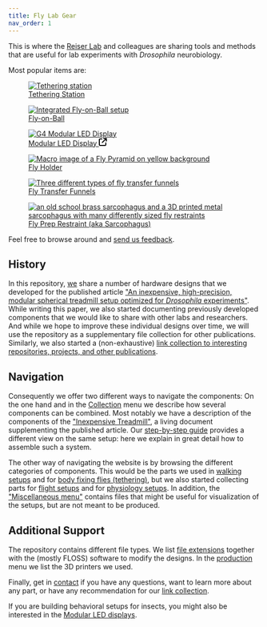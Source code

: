 ```yaml
---
title: Fly Lab Gear
nav_order: 1
---
```


This is where the [Reiser Lab](https://www.janelia.org/lab/reiser-lab) and colleagues are sharing tools and methods that are useful for lab experiments with _Drosophila_ neurobiology.

Most popular items are:

<div class="image-grid">
    <figure>
        <a href="{{site.baseurl}}/tether/station"><img src="{{site.baseurl}}/assets/img/tethering-station.jpg" alt="Tethering station">
        <figcaption>Tethering Station</figcaption></a>
    </figure>
    <figure>
        <a href="{{site.baseurl}}/walking/inexpensive-treadmill"><img src="{{site.baseurl}}/assets/img/fly-on-ball.jpg" alt="Integrated Fly-on-Ball setup">
        <figcaption>Fly-on-Ball</figcaption></a>
    </figure>
    <figure>
        <a href="https://reiserlab.github.io/Modular-LED-Display/"><img src="{{site.baseurl}}/assets/img/modular-led-display.jpg" alt="G4 Modular LED Display">
        <figcaption>Modular LED Display <svg xmlns="http://www.w3.org/2000/svg" viewBox="0 0 512 512" width="16" height="16"><!--!Font Awesome Free 6.7.2 by @fontawesome - https://fontawesome.com License - https://fontawesome.com/license/free Copyright 2025 Fonticons, Inc.--><path d="M320 0c-17.7 0-32 14.3-32 32s14.3 32 32 32l82.7 0L201.4 265.4c-12.5 12.5-12.5 32.8 0 45.3s32.8 12.5 45.3 0L448 109.3l0 82.7c0 17.7 14.3 32 32 32s32-14.3 32-32l0-160c0-17.7-14.3-32-32-32L320 0zM80 32C35.8 32 0 67.8 0 112L0 432c0 44.2 35.8 80 80 80l320 0c44.2 0 80-35.8 80-80l0-112c0-17.7-14.3-32-32-32s-32 14.3-32 32l0 112c0 8.8-7.2 16-16 16L80 448c-8.8 0-16-7.2-16-16l0-320c0-8.8 7.2-16 16-16l112 0c17.7 0 32-14.3 32-32s-14.3-32-32-32L80 32z"/></svg></figcaption></a>
    </figure>
    <figure>
        <a href="{{site.baseurl}}/physiology/"><img src="{{site.baseurl}}/assets/img/fly-holder.jpg" alt="Macro image of a Fly Pyramid on yellow background">
        <figcaption>Fly Holder</figcaption></a>
    </figure>
    <figure>
        <a href="{{site.baseurl}}/tether/funnels"><img src="{{site.baseurl}}/assets/img/funnels.jpg" alt="Three different types of fly transfer funnels">
        <figcaption>Fly Transfer Funnels</figcaption></a>
    </figure>
    <figure>
        <a href="{{site.baseurl}}/tether/sarcophagus"><img src="{{site.baseurl}}/assets/img/sarcophagus.jpg" alt="an old school brass sarcophagus and a 3D printed metal sarcophagus with many differently sized fly restraints">
        <figcaption>Fly Prep Restraint (aka Sarcophagus)</figcaption></a>
    </figure>
</div>

Feel free to browse around and [send us feedback]({{site.baseurl}}/about).

## History

In this repository, [we]({{site.baseurl}}/about) share a number of hardware designs that we developed for the published article ["An inexpensive, high-precision, modular spherical treadmill setup optimized for *Drosophila* experiments"](https://doi.org/10.3389/fnbeh.2021.689573). While writing this paper, we also started documenting previously developed components that we would like to share with other labs and researchers. And while we hope to improve these individual designs over time, we will use the repository as a supplementary file collection for other publications. Similarly, we also started a (non-exhaustive) [link collection to interesting repositories, projects, and other publications]({{site.baseurl}}/interesting-links).

## Navigation
Consequently we offer two different ways to navigate the components: On the one hand and in the [Collection]({{site.baseurl}}/collections) menu we describe how several components can be combined. Most notably we have a description of the components of the ["Inexpensive Treadmill"]({{site.baseurl}}/inexpensive-treadmill), a living document supplementing the published article. Our [step-by-step guide]({{site.baseurl}}/how-to-build-inexpensive-treadmill) provides a different view on the same setup: here we explain in great detail how to assemble such a system.

The other way of navigating the website is by browsing the different categories of components. This would be the parts we used in [walking setups]({{site.baseurl}}/walking) and for [body fixing flies (tethering)]({{site.baseurl}}/tether), but we also started collecting parts for [flight setups]({{site.baseurl}}/flight) and for [physiology setups]({{site.baseurl}}/physiology). In addition, the ["Miscellaneous menu"]({{site.baseurl}}/miscellaneous) contains files that might be useful for visualization of the setups, but are not meant to be produced.

## Additional Support

The repository contains different file types. We list [file extensions]({{site.baseurl}}/file-types) together with the (mostly FLOSS) software to modify the designs. In the [production]({{site.baseurl}}/production) menu we list the 3D printers we used.

Finally, get in [contact]({{site.baseurl}}/about) if you have any questions, want to learn more about any part, or have any recommendation for our [link collection]({{site.baseurl}}/interesting-links).

If you are building behavioral setups for insects, you might also be interested in the [Modular LED displays](https://reiserlab.github.io/Modular-LED-Display/).
